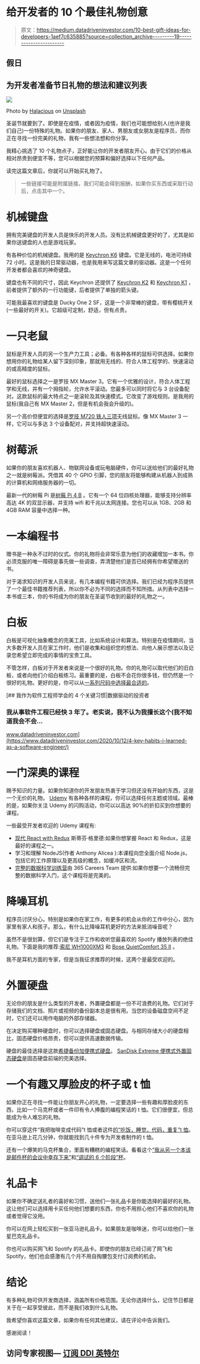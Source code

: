 # 给开发者的 10 个最佳礼物创意

> 原文：<https://medium.datadriveninvestor.com/10-best-gift-ideas-for-developers-1aef7c635885?source=collection_archive---------19----------------------->

## 假日

## 为开发者准备节日礼物的想法和建议列表

![](img/38e5defad5d2b0492d5c6d437e9f83a6.png)

Photo by [Halacious](https://unsplash.com/@halacious?utm_source=unsplash&utm_medium=referral&utm_content=creditCopyText) on [Unsplash](https://unsplash.com/?utm_source=unsplash&utm_medium=referral&utm_content=creditCopyText)

圣诞节就要到了。即使是在疫情，或者因为疫情，我们也可能想给别人(也许是我们自己)一份特殊的礼物。如果你的朋友、家人、男朋友或女朋友是程序员，而你正在寻找一份完美的礼物，我有一些想法想和你分享。

我精心挑选了 10 个礼物点子，正好能让你的开发者朋友开心。由于它们的价格从相对昂贵到便宜不等，您可以根据您的预算和偏好选择以下任何产品。

读完这篇文章后，你就可以开始买礼物了。

> 一些链接可能是附属链接。我们可能会得到报酬，如果你买东西或采取行动后，点击其中一个。

# 机械键盘

拥有完美键盘的开发人员是快乐的开发人员。没有比机械键盘更好的了，尤其是如果你送键盘的人也是游戏玩家。

有各种价位的机械键盘。我用的是 [Keychron K6](https://www.amazon.com/Keychron-Backlight-Aluminum-Mechanical-Keyboard/dp/B07ZT1BXKC/ref=as_li_ss_tl?ie=UTF8&linkCode=ll1&tag=livecodestrea-20&linkId=19b7c4203ebd7ead446faabaaada28c0&language=en_US) 键盘。它是无线的，电池可持续 72 小时。这是我的日常驱动器，也是我用来写这篇文章的驱动器。这是一个任何开发者都会喜欢的神奇键盘。

键盘也有不同的尺寸，因此 Keychron 还提供了 [Keychron K2](https://www.amazon.com/Keychron-Wireless-Bluetooth-Mechanical-Keyboard/dp/B07Y9Y69N7/ref=as_li_ss_tl?dchild=1&keywords=keychron+k2&qid=1607375996&sr=8-3&linkCode=ll1&tag=livecodestrea-20&linkId=d412358eba125d3e13c919c495df3c6d&language=en_US) 和 [Keychron K1](https://www.amazon.com/Keychron-Ultra-Thin-Wireless-Bluetooth-Mechanical/dp/B07YJSM85Z/ref=as_li_ss_tl?dchild=1&keywords=keychron+k1&qid=1607376072&sr=8-3&linkCode=ll1&tag=livecodestrea-20&linkId=3629d85175bd8a2c20365856e3091cda&language=en_US) ，前者提供了额外的一行功能键，后者提供了单独的箭头键。

可能我最喜欢的键盘是 Ducky One 2 SF，这是一个非常棒的键盘，带有樱桃开关(一些最好的开关)。它超级可定制，舒适，但有点贵。

# 一只老鼠

鼠标是开发人员的另一个生产力工具；必备。有各种各样的鼠标可供选择。如果你想用你的礼物给某人留下深刻印象，那就用无线的、符合人体工程学的、快速滚动的或高精度的鼠标。

最好的鼠标选择之一是罗技 MX Master 3。它有一个优雅的设计，符合人体工程学和无线，并有一个拇指轮，允许水平滚动。您最多可以同时将它与 3 台设备配对。这款鼠标的最大特点之一是滚轮及其快速模式。它改变了游戏规则。是我用的鼠标(我自己有 MX Master 2，但是有机会我会升级的)。

另一个高价但便宜的选择是[罗技 M720 铁人三项](https://www.amazon.com/Logitech-Triathalon-Multi-Device-Wireless-Mouse/dp/B01LF37K80/ref=as_li_ss_tl?ie=UTF8&linkCode=ll1&tag=livecodestrea-20&linkId=157fa17ca55d565b62841330dc92cb4a&language=en_US)无线鼠标。像 MX Master 3 一样，它可以与多达 3 个设备配对，并支持超快速滚动。

# 树莓派

如果你的朋友喜欢机器人、物联网设备或玩电脑硬件，你可以送给他们的最好礼物之一就是树莓派。凭借其 40 个 GPIO 引脚，您的朋友将能够构建从机器人到成熟的计算机和网络服务器的一切。

最新一代的树莓 Pi 是[树莓 Pi 4 B](https://www.amazon.com/dp/B07TC2BK1X/ref=as_li_ss_tl?ie=UTF8&linkCode=ll1&tag=livecodestrea-20&linkId=95319d76424564dca63aaf5c58d73f46&language=en_US) 。它有一个 64 位四核处理器，能够支持分辨率高达 4K 的双显示器，并支持 wifi 和千兆以太网连接。您也可以从 1GB、2GB 和 4GB RAM 容量中选择一种。

# 一本编程书

赠书是一种永不过时的仪式。你的礼物将会非常乐意为他们的收藏增加一本书。你必须克服的唯一障碍是事先做一些调查，弄清楚他们是否已经拥有你希望赠送的书。

对于渴求知识的开发人员来说，有几本编程书籍可供选择。我们已经为程序员提供了一个最佳书籍推荐列表，所以你不必为不同的选择而不知所措。从列表中选择一本书或三本，你的书将成为你的朋友在圣诞节收到的最好的礼物之一。

# 白板

白板是可视化抽象概念的完美工具，比如系统设计和算法。特别是在疫情期间，当大多数开发人员在家工作时，他们是收集和组织您的想法、向他人展示想法以及记录您希望立即完成的事情的宝贵工具。

不管怎样，白板对于开发者来说是一个很好的礼物。你的礼物可以取代他们的旧白板，或者向他们介绍白板练习。最重要的是，白板不会花你很多钱，但仍然是一个很好的礼物。更好的是，你可以从[一系列尺码中选择最合适的](https://www.amazon.com/Whiteboard-Set-Dry-erase-Scoreboard-Landscape/dp/B01DJJXYZG/ref=as_li_ss_tl?ie=UTF8&linkCode=ll1&tag=livecodestrea-20&linkId=59aa06b683aec0ddf667fed867a56759&language=en_US)。

[](https://www.datadriveninvestor.com/2020/10/12/4-key-habits-i-learned-as-a-software-engineer/) [## 我作为软件工程师学会的 4 个关键习惯|数据驱动的投资者

### 我从事软件工程已经快 3 年了。老实说，我不认为我擅长这个(我不知道我会不会…

www.datadriveninvestor.com](https://www.datadriveninvestor.com/2020/10/12/4-key-habits-i-learned-as-a-software-engineer/) 

# 一门深奥的课程

赐予知识的力量。如果你知道你的开发朋友热衷于学习但还没有开始的东西，这是一个无价的礼物。 [Udemy](https://click.linksynergy.com/fs-bin/click?id=A4mR6mRW38Q&offerid=507388.81&type=3&subid=0) 有各种各样的课程，你可以选择任何主题或领域。最棒的是，如果你关注 Udemy 的闪购活动，你可以以高达 90%的折扣买到你想要的课程。

一些最受开发者欢迎的 Udemy 课程有:

*   [现代 React with Redux](https://click.linksynergy.com/deeplink?id=A4mR6mRW38Q&mid=39197&murl=https%3A%2F%2Fwww.udemy.com%2Fcourse%2Freact-redux%2F) 斯蒂芬·格里德:如果你想掌握 React 和 Redux，这是最好的课程之一。
*   学习和理解 NodeJS(作者 Anthony Alicea ):本课程向您全面介绍 Node.js，包括它的工作原理以及更高级的概念，如缓冲区和流。
*   [完整的数据科学训练营](https://click.linksynergy.com/deeplink?id=A4mR6mRW38Q&mid=39197&murl=https%3A%2F%2Fwww.udemy.com%2Fcourse%2Fthe-data-science-course-complete-data-science-bootcamp)由 365 Careers Team 提供:如果你想要一个流畅但完整的数据科学入门，这个课程将是完美的。

# 降噪耳机

程序员讨厌分心。特别是如果你在家工作，有更多的机会从你的工作中分心，因为家里有家人和孩子。那么，有什么比降噪耳机更好的方法来抵消噪音呢？

虽然不是很划算，但它们是专注于工作和收听您最喜欢的 Spotify 播放列表的绝佳礼物。下面是我的推荐:[索尼 WH1000XM3](https://www.amazon.com/Sony-Noise-Cancelling-Headphones-WH1000XM3/dp/B07G4MNFS1/ref=as_li_ss_tl?ie=UTF8&linkCode=ll1&tag=livecodestrea-20&linkId=0fd32094c55b7f54caf19b1636e066fb&language=en_US) 和 [Bose QuietComfort 35 II](https://www.amazon.com/Bose-QuietComfort-Wireless-Headphones-Cancelling/dp/B0756CYWWD/ref=as_li_ss_tl?ie=UTF8&linkCode=ll1&tag=livecodestrea-20&linkId=1e6a4cbcaa72de7d190457c997ff5aa4&language=en_US) 。

我不是耳机方面的专家，但是当我征求推荐的时候，这两个是最受欢迎的。

# 外置硬盘

无论你的朋友是什么类型的开发者，外置硬盘都是一份不可浪费的礼物。它们对于存储我们的文档、照片或视频的备份副本总是很有用。当您的设备磁盘空间不足时，它们还可以用作电脑的外部存储器。

在决定购买哪种硬盘时，你可以选择硬盘或固态硬盘。与相同存储大小的硬盘相比，固态硬盘价格昂贵，但可以提供高速数据传输。

硬盘的最佳选择是这款[希捷备份加便携式硬盘](https://www.amazon.com/dp/B0196J3UZ2/ref=as_li_ss_tl?ie=UTF8&linkCode=ll1&tag=livecodestrea-20&linkId=6474d3ca30283245db0b1f86c4ec4769&language=en_US)。 [SanDisk Extreme 便携式外置固态硬盘](https://www.amazon.com/SanDisk-Extreme-500GB-Portable-SDSSDE60-500G-G25/dp/B078SWJ3CF/ref=as_li_ss_tl?ie=UTF8&linkCode=ll1&tag=livecodestrea-20&linkId=593ba631cd503a20fa1eb53e8106c6ea&language=en_US)是固态硬盘前端的完美选择。

# 一个有趣又厚脸皮的杯子或 t 恤

如果你正在寻找一件能让你朋友开心的礼物，一定要选择一些有趣和厚脸皮的东西，比如一个马克杯或者一件印有令人捧腹的编程笑话的 t 恤。它们很便宜，但总能成为令人难忘的礼物。

你可以穿这件“我把咖啡变成代码”t 恤或者这件[的“吃饭，睡觉，代码，重复”t 恤](https://www.amazon.com/CreativeIdeas-Repeat-T-Shirt-Casual-Collar/dp/B07V9V9LF8/ref=as_li_ss_tl?dchild=1&keywords=eat+sleep+code+shirt&qid=1607377637&sr=8-9&linkCode=ll1&tag=livecodestrea-20&linkId=10808cce92ad95cd1e258e8b74da3923&language=en_US)。在亚马逊上花几分钟，你就能找到几十件专为开发者制作的 t 恤。

还有一个爆笑的马克杯集合，里面有糟糕的编程笑话。看看这个[“我从另一个本该是邮件杯的会议中幸存下来”](https://www.amazon.com/Willcallyou-Survived-Another-Meeting-Should/dp/B07TXL7T1D/ref=as_li_ss_tl?ie=UTF8&linkCode=ll1&tag=livecodestrea-20&linkId=ec01f23181913d54305379425fc78908&language=en_US)和[“调试的 6 个阶段”杯](https://www.amazon.com/Debugging-Programmer-Humorous-Computer-Science-Mug-Novelty/dp/B07P5F8T5D/ref=as_li_ss_tl?ie=UTF8&linkCode=ll1&tag=livecodestrea-20&linkId=f3a1372b0c4a21e9f7d2b32b391d9c10&language=en_US)。

# 礼品卡

如果你不确定送礼者的喜好和习惯，送他们一张礼品卡是你能选择的最好的礼物。这让他们可以选择用卡买任何他们想要的东西，你也不用担心他们不喜欢你的礼物或者觉得它没用。

你可以在网上轻松买到一张亚马逊礼品卡。如果朋友是咖啡迷，你可以给他们一张星巴克礼品卡。

你也可以购买网飞和 Spotify 的礼品卡。即使你的朋友已经订阅了网飞和 Spotify，他们也会感激有几个月不用自掏腰包支付订阅费的机会。

# 结论

有多种礼物可供开发商选择，涵盖所有价格范围。无论你选择什么，记住节日都是关于在一起享受彼此，而不是我们收到什么礼物。

我希望你喜欢这篇文章，如果你有任何其他建议，请在评论中告诉我们。

感谢阅读！

## 访问专家视图— [订阅 DDI 英特尔](https://datadriveninvestor.com/ddi-intel)